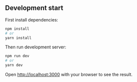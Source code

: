 ## Development start

First install dependencies:

```bash
npm install
# or
yarn install
```

Then run development server:
```bash
npm run dev
# or
yarn dev
```

Open [http://localhost:3000](http://localhost:3000) with your browser to see the result.
